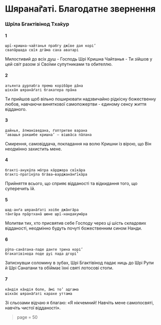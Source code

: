 # Шярана̄ґаті. Благодатне звернення

### Шрīла Бгактівінод Тха̄кур

#### 1

    шрī-кришна-чайтанья прабгу джīве дая корі’
    свапа̄ршада свīя дга̄ма саха аватарі

Милостивий до всіх душ - Господь Шрі Кришна Чайтанья - Ти зійшов у цей світ разом зі Своїми супутниками та обителлю.

#### 2
    
    атьянта дурлабга према коріба̄ре да̄на
    шікха̄я шярана̄ґаті бгакатера пра̄на

Ти прийшов щоб вільно поширювати надзвичайно рідкісну божественну любов, навчаючи виняткової самопожертви - єдиному сенсу життя відданого.

#### 3

    дайнья, а̄тманіведана, ґоптритве варана
    ‘авашья ракшибе кришна’ — вішва̄са па̄лана

Смирення, самовіддача, покладання на волю Кришни із вірою, що Він неодмінно захистить мене.

#### 4

    бгакті-анукӯла ма̄тра ка̄рджера свīка̄ра
    бгакті-пратікӯла бга̄ва—варджана̄нґīка̄ра

Прийняття всього, що сприяє відданості та відкидання того, що суперечить їй.

#### 5

    шад-анґа шярана̄ґаті хоібе джа̄нга̄ра
    та̄нга̄ра пра̄ртхана̄ шюне шрī-нандакума̄ра

Молитви тих, хто присвятив себе Господу через ці шість складових відданості, неодмінно будуть почуті божественним сином Нанди.

#### 6

    рӯпа-сана̄тана-паде данте трина корі’
    бгакатівінода поде дуі пада дгорі’

Затиснувши соломину в зубах, Шрі Бгактівінод падає ниць до Шрі Рупи й Шрі Санатани та обіймає їхні святі лотосові стопи.

#### 7

    ка̄ндія ка̄ндія боле, а̄мі то’ адгама
    шікха̄є шярана̄ґаті карахе уттама

Зі сльозами відчаю я благаю: «Я нікчемний! Навчіть мене самопосвяті, навчіть чистої відданості».


> page = 50